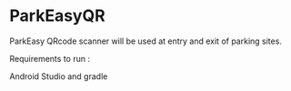 # ParkEasyQR
ParkEasy QRcode scanner will be used at entry and exit of parking sites.  

Requirements to run :  

Android Studio and gradle
